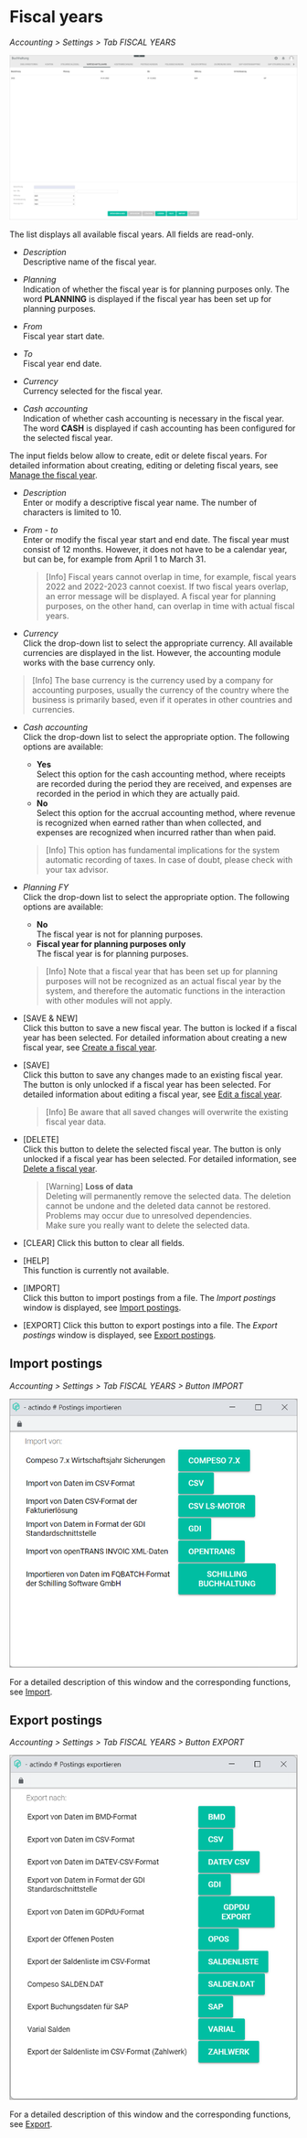 # Fiscal years

*Accounting > Settings > Tab FISCAL YEARS*

![Fiscal years](../../Assets/Screenshots/RetailSuiteAccounting/Settings/FiscalYears/CreateFiscalYear.png "[Fiscal years]")

The list displays all available fiscal years. All fields are read-only.

- *Description*  
  Descriptive name of the fiscal year.

- *Planning*  
  Indication of whether the fiscal year is for planning purposes only. The word **PLANNING** is displayed if the fiscal year has been set up for planning purposes.

[comment]: <> (Im System noch auf Deutsch: PLANUNG)

- *From*  
  Fiscal year start date.

- *To*  
  Fiscal year end date.

- *Currency*  
  Currency selected for the fiscal year.

- *Cash accounting*  
  Indication of whether cash accounting is necessary in the fiscal year. The word **CASH** is displayed if cash accounting has been configured for the selected fiscal year.

[comment]: <> (Im System noch auf Deutsch: IST)


The input fields below allow to create, edit or delete fiscal years. For detailed information about creating, editing or deleting fiscal years, see [Manage the fiscal year](../Integration/04_ManageFiscalYear.md).

- *Description*  
  Enter or modify a descriptive fiscal year name. The number of characters is limited to 10.

- *From - to*  
  Enter or modify the fiscal year start and end date. The fiscal year must consist of 12 months. However, it does not have to be a calendar year, but can be, for example from April 1 to March 31.

  > [Info] Fiscal years cannot overlap in time, for example, fiscal years 2022 and 2022-2023 cannot coexist. If two fiscal years overlap, an error message will be displayed. A fiscal year for planning purposes, on the other hand, can overlap in time with actual fiscal years.

- *Currency*  
  Click the drop-down list to select the appropriate currency. All available currencies are displayed in the list. However, the accounting module works with the base currency only.

 > [Info] The base currency is the currency used by a company for accounting purposes, usually the currency of the country where the business is primarily based, even if it operates in other countries and currencies.

- *Cash accounting*  
  Click the drop-down list to select the appropriate option. The following options are available:
  - **Yes**  
    Select this option for the cash accounting method, where receipts are recorded during the period they are received, and expenses are recorded in the period in which they are actually paid.
  - **No**  
    Select this option for the accrual accounting method, where revenue is recognized when earned rather than when collected, and expenses are recognized when incurred rather than when paid.

  > [Info] This option has fundamental implications for the system automatic recording of taxes. In case of doubt, please check with your tax advisor.

- *Planning FY*  
  Click the drop-down list to select the appropriate option. The following options are available:
  - **No**  
    The fiscal year is not for planning purposes.
  - **Fiscal year for planning purposes only**   
    The fiscal year is for planning purposes.

  > [Info] Note that a fiscal year that has been set up for planning purposes will not be recognized as an actual fiscal year by the system, and therefore the automatic functions in the interaction with other modules will not apply.


- [SAVE & NEW]  
  Click this button to save a new fiscal year. The button is locked if a fiscal year has been selected. For detailed information about creating a new fiscal year, see [Create a fiscal year](../Integration/04_ManageFiscalYear.md#create-a-fiscal-year).

- [SAVE]  
  Click this button to save any changes made to an existing fiscal year. The button is only unlocked if a fiscal year has been selected. For detailed information about editing a fiscal year, see [Edit a fiscal year](../Integration/04_ManageFiscalYear.md#edit-a-fiscal-year).

  > [Info] Be aware that all saved changes will overwrite the existing fiscal year data.

- [DELETE]  
  Click this button to delete the selected fiscal year. The button is only unlocked if a fiscal year has been selected. For detailed information, see [Delete a fiscal year](../Integration/04_ManageFiscalYear.md#delete-a-fiscal-year).

  > [Warning] **Loss of data**   
  Deleting will permanently remove the selected data. The deletion cannot be undone and the deleted data cannot be restored.       
  Problems may occur due to unresolved dependencies.   
  Make sure you really want to delete the selected data.

- [CLEAR]
  Click this button to clear all fields.

- [HELP]  
  This function is currently not available.

- [IMPORT]  
  Click this button to import postings from a file. The *Import postings* window is displayed, see [Import postings](#import-postings).

- [EXPORT]
  Click this button to export postings into a file. The *Export postings* window is displayed, see [Export postings](#export-postings).



## Import postings

*Accounting > Settings > Tab FISCAL YEARS > Button IMPORT*

![Import postings](../../Assets/Screenshots/RetailSuiteAccounting/Settings/FiscalYears/ImportBookings.png "[Import postings]")

For a detailed description of this window and the corresponding functions, see [Import](./03a_Import.md).



## Export postings

*Accounting > Settings > Tab FISCAL YEARS > Button EXPORT*

![Export postings](../../Assets/Screenshots/RetailSuiteAccounting/Settings/FiscalYears/ExportBookings.png "[Export postings]")

For a detailed description of this window and the corresponding functions, see [Export](./03b_Export.md).
